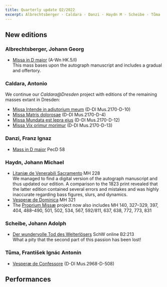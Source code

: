 ```yaml
---
title: Quarterly update Q2/2022
excerpt: Albrechtsberger · Caldara · Danzi · Haydn M · Scheibe · Tůma
---
```


## New editions

### Albrechtsberger, Johann Georg

- [Missa in D major](/scores/johann-georg-albrechtsberger/#work-a-wn-hk-5-i) (A-Wn HK.5/I)<br/>
  This mass bases upon the autograph manuscript and includes a gradual and offertory.

### Caldara, Antonio

We continue our *Caldara@Dresden* project with editions of the remaining masses extant in Dresden:

- [Missa Intende in adiutorium meum](/scores/antonio-caldara/#work-d-dl-mus-2170-d-10) (D-Dl Mus.2170-D-10)
- [Missa Matris dolorosae](/scores/antonio-caldara/#work-d-dl-mus-2170-d-4) (D-Dl Mus.2170-D-4)
- [Missa Mundata est lepra eius](/scores/antonio-caldara/#work-d-dl-mus-2170-d-12) (D-Dl Mus.2170-D-12)
- [Missa Vix orimur morimur](/scores/antonio-caldara/#work-d-dl-mus-2170-d-13) (D-Dl Mus.2170-D-13)


### Danzi, Franz Ignaz

 - [Mass in D major](/scores/franz-ignaz-danzi/#work-pecd-58) PecD 58


### Haydn, Johann Michael

- [Litaniæ de Venerabili Sacramento](/scores/johann-michael-haydn/#work-mh-228) MH 228<br/>
  We managed to find a digital version of the autograph manuscript and thus updated our edition. A comparison to the 1823 print revealed that the latter edition contained several errors and mistakes and was highly inaccurate regarding bass figures, slurs, and dynamics.
- [Vesperæ de Dominica](/scores/johann-michael-haydn/#work-mh-321) MH 321
- The [Proprium Missæ](/projects/proprium-missae/) project now also includes MH 140, 327–329, 397, 404, 488–490, 501, 502, 534, 567, 592/811, 637, 638, 772, 773, 831


### Scheibe, Johann Adolph

- [Der wundervolle Tod des Welterlösers](/scores/johann-adolph-scheibe/#work-schw-online-b2-313) SchW online B2:213<br/>
  What a pity that the second part of this passion has been lost!


### Tůma, František Ignác Antonín

- [Vesperæ de Confessore](/scores/frantisek-ignac-antonin-tuma/#work-d-dl-mus-2968-d-508) (D-Dl Mus.2968-D-508)



## Performances
